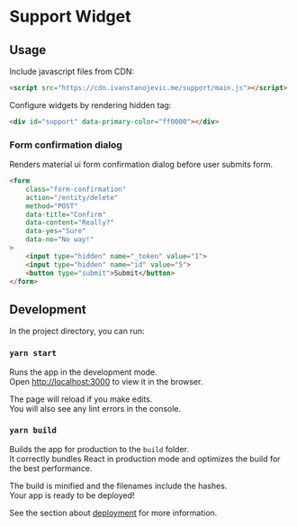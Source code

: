 # Support Widget

## Usage

Include javascript files from CDN:
```html
<script src="https://cdn.ivanstanojevic.me/support/main.js"></script>
```

Configure widgets by rendering hidden tag:

```html
<div id="support" data-primary-color="ff0000"></div>
```

### Form confirmation dialog
Renders material ui form confirmation dialog before user submits form. 

```html
<form 
    class="form-confirmation" 
    action="/entity/delete" 
    method="POST" 
    data-title="Confirm" 
    data-content="Really?" 
    data-yes="Sure" 
    data-no="No way!"
>
    <input type="hidden" name="_token" value="1">
    <input type="hidden" name="id" value="5">
    <button type="submit">Submit</button>
</form>
```

## Development

In the project directory, you can run:

### `yarn start`

Runs the app in the development mode.\
Open [http://localhost:3000](http://localhost:3000) to view it in the browser.

The page will reload if you make edits.\
You will also see any lint errors in the console.

### `yarn build`

Builds the app for production to the `build` folder.\
It correctly bundles React in production mode and optimizes the build for the best performance.

The build is minified and the filenames include the hashes.\
Your app is ready to be deployed!

See the section about [deployment](https://facebook.github.io/create-react-app/docs/deployment) for more information.

